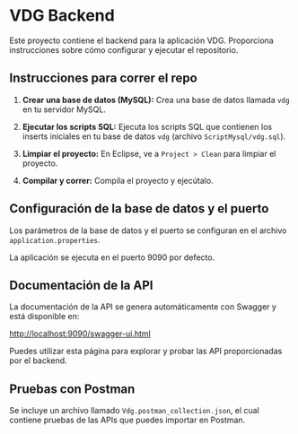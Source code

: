 # VDG Backend

Este proyecto contiene el backend para la aplicación VDG. Proporciona instrucciones sobre cómo configurar y ejecutar el repositorio.

## Instrucciones para correr el repo

1. **Crear una base de datos (MySQL):** Crea una base de datos llamada `vdg` en tu servidor MySQL.

2. **Ejecutar los scripts SQL:** Ejecuta los scripts SQL que contienen los inserts iniciales en tu base de datos `vdg` (archivo `ScriptMysql/vdg.sql`).

3. **Limpiar el proyecto:** En Eclipse, ve a `Project > Clean` para limpiar el proyecto.

4. **Compilar y correr:** Compila el proyecto y ejecútalo.

## Configuración de la base de datos y el puerto

Los parámetros de la base de datos y el puerto se configuran en el archivo `application.properties`.

La aplicación se ejecuta en el puerto 9090 por defecto.

## Documentación de la API

La documentación de la API se genera automáticamente con Swagger y está disponible en:

[http://localhost:9090/swagger-ui.html](http://localhost:9090/swagger-ui.html)

Puedes utilizar esta página para explorar y probar las API proporcionadas por el backend.

## Pruebas con Postman

Se incluye un archivo llamado `Vdg.postman_collection.json`, el cual contiene pruebas de las APIs que puedes importar en Postman.

